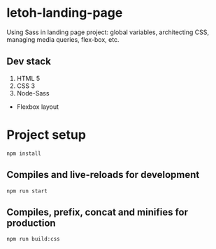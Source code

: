 # letoh-landing-page
Using Sass in landing page project: global variables, architecting CSS, managing media queries, flex-box, etc.


## Dev stack
1. HTML 5
2. CSS 3
3. Node-Sass

- Flexbox layout

# Project setup
```
npm install
```
## Compiles and live-reloads for development
```
npm run start
```
## Compiles, prefix, concat and minifies for production
```
npm run build:css
```
